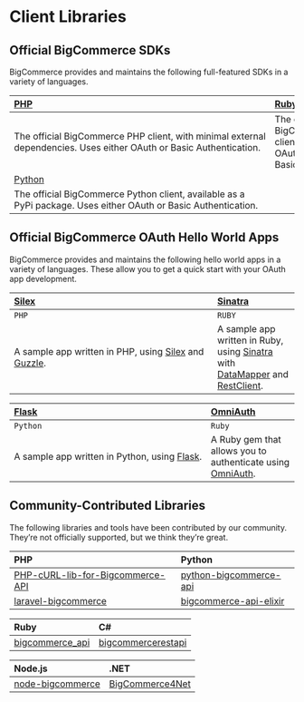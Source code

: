 # <span class="jumptarget"> Client Libraries </span>

## <span class="jumptarget"> Official BigCommerce  SDKs </span>

BigCommerce  provides and maintains the following full-featured SDKs in a variety of languages.

|[PHP](https://github.com/bigcommerce/bigcommerce-api-php)|[Ruby](https://github.com/bigcommerce/bigcommerce-api-ruby)|
|:----------|:-----------|
|<NOBR>The official BigCommerce PHP client, with minimal external</nobr> dependencies. Uses either OAuth or Basic Authentication.|The official BigCommerce Ruby client. Uses either OAuth or <NOBR>Basic Authentication.</nobr>
|[Python](https://github.com/bigcommerce/bigcommerce-api-python)|| 
|The official BigCommerce  Python client, available as a PyPi package. Uses either OAuth or Basic Authentication.||


## <span class="jumptarget"> Official BigCommerce  OAuth Hello World Apps </span>

BigCommerce  provides and maintains the following hello world apps in a variety of languages. These allow you to get a quick start with your OAuth app development.

| [Silex](https://github.com/bigcommerce/hello-world-app-php-silex) | [Sinatra](https://github.com/bigcommerce/hello-world-app-ruby-sinatra) |
|:--------------------------|:--------------------|
`PHP`|`RUBY`
|<NOBR>A sample app written in PHP, using [Silex](http://silex.sensiolabs.org/) and</nobr> [Guzzle](http://docs.guzzlephp.org/en/latest/). |A sample app written in Ruby, using [Sinatra](http://www.sinatrarb.com/) with<br> [DataMapper](http://datamapper.org/) and [RestClient](http://rubydoc.info/github/rest-client/rest-client).|

|[Flask](https://github.com/bigcommerce/hello-world-app-python-flask)| [OmniAuth](https://github.com/bigcommerce/omniauth-bigcommerce)|
|:---------------|:----------------|
|`Python`|`Ruby`|
|<NOBR>A sample app written in Python, using [Flask](http://flask.pocoo.org/).</nobr> |A Ruby gem that allows you to authenticate using<br> [OmniAuth](https://github.com/intridea/omniauth/wiki).|


## <span class="jumptarget"> Community-Contributed Libraries </span>

The following libraries and tools have been contributed by our community. They’re not officially supported, but we think they’re great.

|PHP|Python|
|:----|:----|
| [PHP-cURL-lib-for-Bigcommerce-API](https://github.com/adambilsing/PHP-cURL-lib-for-Bigcommerce-API) | [python-bigcommerce-api](https://github.com/Clean-Cole/python-bigcommerce-api) |
| [laravel-bigcommerce](https://github.com/kalley/laravel-bigcommerce) | [bigcommerce-api-elixir](https://github.com/Dania02525/Bigcommerce-api-elixir) |

|Ruby|C#|
|:----|:----|
| [bigcommerce_api](https://github.com/whiplashmerch/bigcommerce_api) | [bigcommercerestapi](https://github.com/jmawebtech/bigcommercerestapi) |

|Node.js|.NET|
|:----|:----|
| [node-bigcommerce](https://github.com/Receiptful/node-bigcommerce) | [BigCommerce4Net](https://github.com/worstone/BigCommerce4Net) | 
